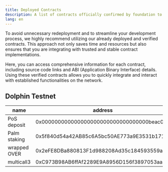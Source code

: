 ```yaml
---
title: Deployed Contracts
description: A list of contracts officially confirmed by foundation to quickly integrate and interact with established functionalities on the network.
lang: en
---
```


To avoid unnecessary redeployment and to streamline your development process, we highly recommend utilizing our already deployed and verified contracts. This approach not only saves time and resources but also ensures that you are integrating with trusted and stable contract implementations.

Here, you can access comprehensive information for each contract, including source code links and ABI (Application Binary Interface) details. Using these verified contracts allows you to quickly integrate and interact with established functionalities on the network.

## Dolphin Testnet

| name         | address                                    |
|--------------|--------------------------------------------|
| PoS deposit  | 0x000000000000000000000000000000000beac017 |
| Palm staking | 0x5f840d54a42AB85c6A5bc50AE773a9E3531b171f |
| wrapped OVER | 0x2eFE8DBa880813F1d988208Ad35c184593559a9D |
| multicall3   | 0xC973B98AB6ffAf2289E9A8956D156f3897053aa5 |
